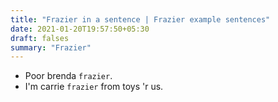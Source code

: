 ```yaml
---
title: "Frazier in a sentence | Frazier example sentences"
date: 2021-01-20T19:57:50+05:30
draft: falses
summary: "Frazier"
---
```

- Poor brenda `frazier`.
- I'm carrie `frazier` from toys 'r us.
                 
